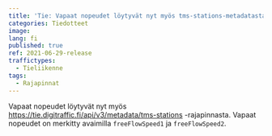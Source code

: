 ```yaml
---
title: 'Tie: Vapaat nopeudet löytyvät nyt myös tms-stations-metadatasta'
categories: Tiedotteet
image:
lang: fi
published: true
ref: 2021-06-29-release
traffictypes:
  - Tieliikenne
tags:
  - Rajapinnat
---
```


Vapaat nopeudet löytyvät nyt myös
https://tie.digitraffic.fi/api/v3/metadata/tms-stations -rajapinnasta. Vapaat
nopeudet on merkitty avaimilla `freeFlowSpeed1` ja `freeFlowSpeed2`.

